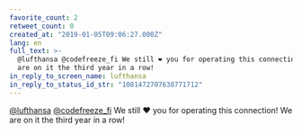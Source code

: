 ```yaml
---
favorite_count: 2
retweet_count: 0
created_at: "2019-01-05T09:06:27.000Z"
lang: en
full_text: >-
  @lufthansa @codefreeze_fi We still ❤️ you for operating this connection! We
  are on it the third year in a row!
in_reply_to_screen_name: lufthansa
in_reply_to_status_id_str: "1081472707638771712"
---
```


[@lufthansa](https://twitter.com/lufthansa)
[@codefreeze_fi](https://twitter.com/codefreeze_fi) We still ❤️ you for
operating this connection! We are on it the third year in a row!
